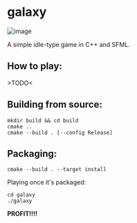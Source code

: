 # galaxy

![image](https://user-images.githubusercontent.com/920861/226100887-dc0fce86-c873-4751-b012-10caf7227fd5.png)

A simple idle-type game in C++ and SFML.

## How to play:

\>TODO<

## Building from source:

```
mkdir build && cd build
cmake ..
cmake --build . [--config Release]
```

## Packaging:

```
cmake --build . --target install
```

Playing once it's packaged:
```
cd galaxy
./galaxy
```

**PROFIT!!!!**
